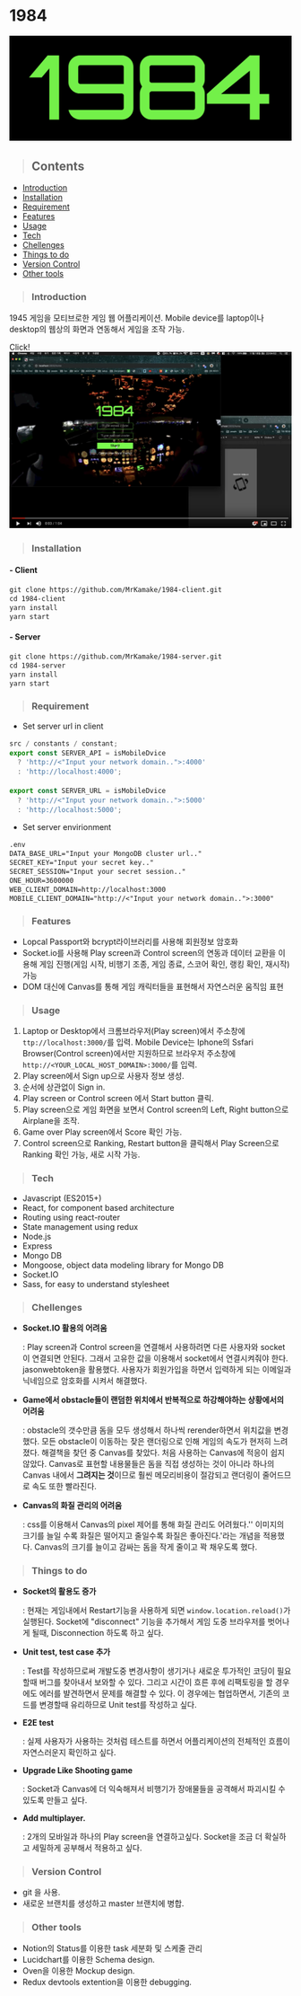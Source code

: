 # 1984

![main-logo](main-logo.png)

>## Contents

- [Introduction](#Introduction)
- [Installation](#Installation)
- [Requirement](#Requirement)
- [Features](#Features)
- [Usage](#Usage)
- [Tech](#Usage)
- [Chellenges](#Chellenges)
- [Things to do](#Things-to-do)
- [Version Control](#Version-Control)
- [Other tools](#Other-tools)

>### Introduction

1945 게임을 모티브로한 게임 웹 어플리케이션. Mobile device를 laptop이나 desktop의 웹상의 화면과 연동해서 게임을 조작 가능.

Click!
[![simulation-screenshot](simulation-screenshot.png)](https://www.youtube.com/watch?v=3vRajzFeuJg)

>### Installation

#### - Client

```
git clone https://github.com/MrKamake/1984-client.git
cd 1984-client
yarn install
yarn start
```

#### - Server

```
git clone https://github.com/MrKamake/1984-server.git
cd 1984-server
yarn install
yarn start
```

>### Requirement

- Set server url in client

```js
src / constants / constant;
export const SERVER_API = isMobileDvice
  ? 'http://<"Input your network domain..">:4000'
  : 'http://localhost:4000';

export const SERVER_URL = isMobileDvice
  ? 'http://<"Input your network domain..">:5000'
  : 'http://localhost:5000';
```

- Set server envirionment

```
.env
DATA_BASE_URL="Input your MongoDB cluster url.."
SECRET_KEY="Input your secret key.."
SECRET_SESSION="Input your secret session.."
ONE_HOUR=3600000
WEB_CLIENT_DOMAIN=http://localhost:3000
MOBILE_CLIENT_DOMAIN="http://<"Input your network domain..">:3000"
```

>### Features
- Lopcal Passport와 bcrypt라이브러리를 사용해 회원정보 암호화
- Socket.io를 사용해 Play screen과 Control screen의 연동과 데이터 교환을 이용해 게임 진행(게임 시작, 비행기 조종, 게임 종료, 스코어 확인, 랭킹 확인, 재시작) 가능
- DOM 대신에 Canvas를 통해 게임 캐릭터들을 표현해서 자연스러운 움직임 표현

>### Usage

1. Laptop or Desktop에서 크롬브라우저(Play screen)에서 주소창에 `ttp://localhost:3000/`를 입력.
   Mobile Device는 Iphone의 Ssfari Browser(Control screen)에서만 지원하므로 브라우저 주소창에 `http://<YOUR_LOCAL_HOST_DOMAIN>:3000/`를 입력.
2. Play screen에서 Sign up으로 사용자 정보 생성.
3. 순서에 상관없이 Sign in.
4. Play screen or Control screen 에서 Start button 클릭.
5. Play screen으로 게임 화면을 보면서 Control screen의 Left, Right button으로 Airplane을 조작.
6. Game over Play screen에서 Score 확인 가능.
7. Control screen으로 Ranking, Restart button을 클릭해서 Play Screen으로 Ranking 확인 가능, 새로 시작 가능.

>### Tech

- Javascript (ES2015+)
- React, for component based architecture
- Routing using react-router
- State management using redux
- Node.js
- Express
- Mongo DB
- Mongoose, object data modeling library for Mongo DB
- Socket.IO
- Sass, for easy to understand stylesheet

>### Chellenges

- **Socket.IO 활용의 어려움**

  : Play screen과 Control screen을 연결해서 사용하려면 다른 사용자와 socket이 연결되면 안된다. 그래서 고유한 값을 이용해서 socket에서 연결시켜줘야 한다. jasonwebtoken을 활용했다. 사용자가 회원가입을 하면서 입력하게 되는 이메일과 닉네임으로 암호화를 시켜서 해결했다.

- **Game에서 obstacle들이 랜덤한 위치에서 반복적으로 하강해야하는 상황에서의 어려움**

  : obstacle의 갯수만큼 돔을 모두 생성해서 하나씩 rerender하면서 위치값을 변경했다. 모든 obstacle이 이동하는 잦은 랜더링으로 인해 게임의 속도가 현저히 느려졌다.
  해결책을 찾던 중 Canvas를 찾았다. 처음 사용하는 Canvas에 적응이 쉽지 않았다. Canvas로 표현할 내용물들은 돔을 직접 생성하는 것이 아니라 하나의 Canvas 내에서 **그려지는 것**이므로 훨씬 메모리비용이 절감되고 랜더링이 줄어드므로 속도 또한 빨라진다.

- **Canvas의 화질 관리의 어려움**

  : css를 이용해서 Canvas의 pixel 제어를 통해 화질 관리도 어려웠다.'' 이미지의 크기를 늘일 수록 화질은 떨어지고 줄일수록 화질은 좋아진다.'라는 개념을 적용했다. Canvas의 크기를 늘이고 감싸는 돔을 작게 줄이고 꽉 채우도록 했다.

>### Things to do

- **Socket의 활용도 증가**

  : 현재는 게임내에서 Restart기능을 사용하게 되면 `window.location.reload()`가 실행된다. Socket에 "disconnect" 기능을 추가해서 게임 도중 브라우저를 벗어나게 될때, Disconnection 하도록 하고 싶다.

- **Unit test, test case 추가**

  : Test를 작성하므로써 개발도중 변경사항이 생기거나 새로운 투가적인 코딩이 필요할때 버그를 찾아내서 보와할 수 있다. 그리고 시간이 흐른 후에 리팩토링을 할 경우에도 에러를 뱔견하면서 문제를 해결할 수 있다. 이 경우에는 협업하면서, 기존의 코드를 변경할때 유리하므로 Unit test를 작성하고 싶다.

- **E2E test**

  : 실제 사용자가 사용하는 것처럼 테스트를 하면서 어플리케이션의 전체적인 흐름이 자연스러운지 확인하고 싶다.

- **Upgrade Like Shooting game**

  : Socket과 Canvas에 더 익숙해져서 비행기가 장애물들을 공격해서 파괴시킬 수 있도록 만들고 싶다.

- **Add multiplayer.**

  : 2개의 모바일과 하나의 Play screen을 연결하고싶다. Socket을 조금 더 확실하고 세밀하게 공부해서 적용하고 싶다.

>### Version Control

- git 을 사용.
- 새로운 브랜치를 생성하고 master 브랜치에 병합.

>### Other tools

- Notion의 Status를 이용한 task 세분화 및 스케줄 관리
- Lucidchart를 이용한 Schema design.
- Oven을 이용한 Mockup design.
- Redux devtools extention을 이용한 debugging.
